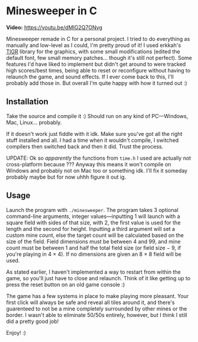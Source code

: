 # Minesweeper in C

**Video:** https://youtu.be/dMIG2Q7ONvg

Minesweeper remade in C for a personal project. I tried to do everything as manually and low-level as I could, I'm pretty proud of it! I used erkkah's [TIGR](https://github.com/erkkah/tigr) library for the graphics, with some small modifications (edited the default font, few small memory patches... though it's still not perfect). Some features I'd have liked to implement but didn't get around to were tracked high scores/best times, being able to reset or reconfigure without having to relaunch the game, and sound effects. If I ever come back to this, I'll probably add those in. But overall I'm quite happy with how it turned out :)

## Installation
Take the source and compile it :) Should run on any kind of PC—Windows, Mac, Linux... probably.

If it doesn't work just fiddle with it idk. Make sure you've got all the right stuff installed and all. I had a time when it wouldn't compile, I switched compilers then switched back and then it did. Trust the process.

UPDATE: Ok so *apparently* the functions from `time.h` I used are actually not cross-platform because ??? Anyway this means it won't compile on Windows and probably not on Mac too or something idk. I'll fix it someday probably maybe but for now uhhh figure it out ig.

## Usage
Launch the program with `./minesweeper`. The program takes 3 optional command-line arguments, integer values—inputting 1 will launch with a square field with sides of that size, with 2, the first value is used for the length and the second for height. Inputting a third argument will set a custom mine count, else the target count will be calculated based on the size of the field. Field dimensions must be between 4 and 99, and mine count must be between 1 and half the total field size (or field size − 9, if you're playing in 4 × 4). If no dimensions are given an 8 × 8 field will be used.

As stated earlier, I haven't implemented a way to restart from within the game, so you'll just have to close and relaunch. Think of it like getting up to press the reset button on an old game console :)

The game has a few systems in place to make playing more pleasant. Your first click will always be safe and reveal all tiles around it, and there's guarenteed to not be a mine completely surrounded by other mines or the border. I wasn't able to eliminate 50/50s entirely, however, but I think I still did a pretty good job!

Enjoy! :)
